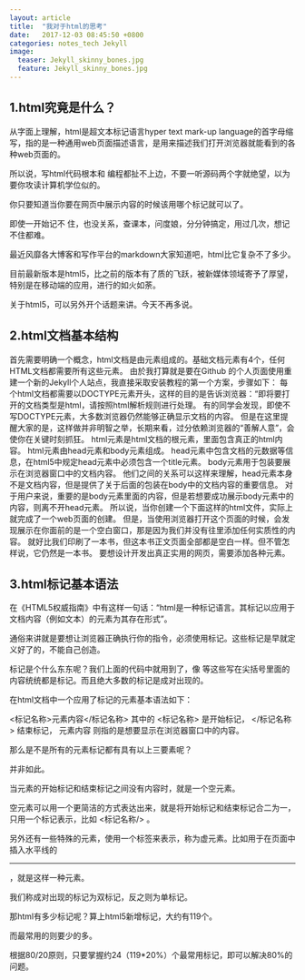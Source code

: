 ```yaml
---
layout: article
title:  "我对于html的思考"
date:   2017-12-03 08:45:50 +0800
categories: notes_tech Jekyll
image:
  teaser: Jekyll_skinny_bones.jpg
  feature: Jekyll_skinny_bones.jpg
---
```

## 1.html究竟是什么？

从字面上理解，html是超文本标记语言hyper text mark-up language的首字母缩写，指的是一种通用web页面描述语言，是用来描述我们打开浏览器就能看到的各种web页面的。

所以说，写html代码根本和 编程都扯不上边，不要一听源码两个字就绝望，以为要你攻读计算机学位似的。

你只要知道当你要在网页中展示内容的时候该用哪个标记就可以了。

即使一开始记不 住，也没关系，查课本，问度娘，分分钟搞定，用过几次，想记不住都难。

最近风靡各大博客和写作平台的markdown大家知道吧，html比它复杂不了多少。

目前最新版本是html5，比之前的版本有了质的飞跃，被新媒体领域寄予了厚望，特别是在移动端的应用，进行的如火如荼。

关于html5，可以另外开个话题来讲。今天不再多说。

## 2.html文档基本结构

首先需要明确一个概念，html文档是由元素组成的。基础文档元素有4个，任何HTML文档都需要所有这些元素。
由於我打算就是要在Github 的个人页面使用重建一个新的Jekyll个人站点，我直接采取安装教程的第一个方案，步骤如下：
每个html文档都需要以DOCTYPE元素开头，这样的目的是告诉浏览器：“即将要打开的文档类型是html，请按照html解析规则进行处理。
有的同学会发现，即使不写DOCTYPE元素，大多数浏览器仍然能够正确显示文档的内容。
但是在这里提醒大家的是，这样做并非明智之举，长期来看，过分依赖浏览器的“善解人意”，会使你在关键时刻抓狂。
html元素是html文档的根元素，里面包含真正的html内容。
html元素由head元素和body元素组成。
head元素中包含文档的元数据等信息，在html5中规定head元素中必须包含一个title元素。
body元素用于包装要展示在浏览器窗口中的文档内容。
他们之间的关系可以这样来理解，head元素本身不是文档内容，但是提供了关于后面的包装在body中的文档内容的重要信息。
对于用户来说，重要的是body元素里面的内容，但是若想要成功展示body元素中的内容，则离不开head元素。
所以说，当你创建一个下面这样的html文件，实际上就完成了一个web页面的创建。
但是，当使用浏览器打开这个页面的时候，会发现展示在你面前的是一个空白窗口，那是因为我们并没有往里添加任何实质性的内容。
就好比我们印刷了一本书，但这本书正文页面全部都是空白一样。但不管怎样说，它仍然是一本书。
要想设计开发出真正实用的网页，需要添加各种元素。

## 3.html标记基本语法
在《HTML5权威指南》中有这样一句话：“html是一种标记语言。其标记以应用于文档内容（例如文本）的元素为其存在形式”。

通俗来讲就是要想让浏览器正确执行你的指令，必须使用标记。这些标记是早就定义好了的，不能自己创造。

标记是个什么东东呢？我们上面的代码中就用到了，像 <html>  <head>  <body> 等这些写在尖括号里面的内容统统都是标记。而且绝大多数的标记是成对出现的。

在html文档中一个应用了标记的元素基本语法如下：

<标记名称>元素内容</标记名称>
其中的  <标记名称> 是开始标记， </标记名称> 结束标记， 元素内容 则指的是想要显示在浏览器窗口中的内容。

那么是不是所有的元素标记都有具有以上三要素呢？

并非如此。

当元素的开始标记和结束标记之间没有内容时，就是一个空元素。

空元素可以用一个更简洁的方式表达出来，就是将开始标记和结束标记合二为一，只用一个标记表示，比如 <标记名称/> 。

另外还有一些特殊的元素，使用一个标签来表示，称为虚元素。比如用于在页面中插入水平线的 <hr> ，就是这样一种元素。

我们称成对出现的标记为双标记，反之则为单标记。

那html有多少标记呢？算上html5新增标记，大约有119个。

而最常用的则要少的多。

根据80/20原则，只要掌握约24（119*20%）个最常用标记，即可以解决80%的问题。
